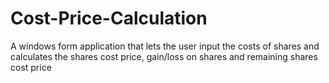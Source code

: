 # Cost-Price-Calculation
A windows form application that lets the user input the costs of shares and calculates the shares cost price, gain/loss on shares and remaining shares cost price 
